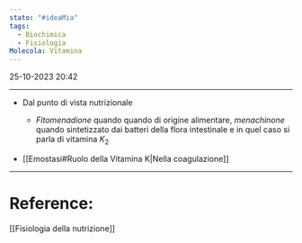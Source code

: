 ```yaml
---
stato: "#ideaMia"
tags:
  - Biochimica
  - Fisiologia
Molecola: Vitamina
---
```

25-10-2023 20:42

--- 

- Dal punto di vista nutrizionale 
	- *Fitomenadione* quando quando di origine alimentare,  *menachinone* quando sintetizzato dai batteri della flora intestinale e in quel caso si parla di vitamina $K_2$

- [[Emostasi#Ruolo della Vitamina K|Nella coagulazione]]





--- 
# Reference:
[[Fisiologia della nutrizione]]